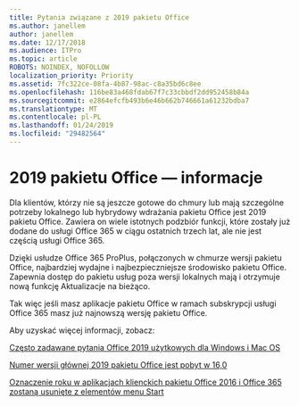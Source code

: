 ```yaml
---
title: Pytania związane z 2019 pakietu Office
ms.author: janellem
author: janellem
ms.date: 12/17/2018
ms.audience: ITPro
ms.topic: article
ROBOTS: NOINDEX, NOFOLLOW
localization_priority: Priority
ms.assetid: 7fc322ce-08fa-4b87-98ac-c8a35bd6c8ee
ms.openlocfilehash: 116be83a468fdab67f7c33cbbdf2dd952458b84a
ms.sourcegitcommit: e2864efcfb493b6e46b662b746661a61232bdba7
ms.translationtype: MT
ms.contentlocale: pl-PL
ms.lasthandoff: 01/24/2019
ms.locfileid: "29482564"
---
```

# <a name="about-office-2019"></a>2019 pakietu Office — informacje

Dla klientów, którzy nie są jeszcze gotowe do chmury lub mają szczególne potrzeby lokalnego lub hybrydowy wdrażania pakietu Office jest 2019 pakietu Office. Zawiera on wiele istotnych podzbiór funkcji, które zostały już dodane do usługi Office 365 w ciągu ostatnich trzech lat, ale nie jest częścią usługi Office 365.
  
Dzięki usłudze Office 365 ProPlus, połączonych w chmurze wersji pakietu Office, najbardziej wydajne i najbezpieczniejsze środowisko pakietu Office. Zapewnia dostęp do pakietu usług poza wersji lokalnych mają i otrzymuje nową funkcję Aktualizacje na bieżąco.
  
Tak więc jeśli masz aplikacje pakietu Office w ramach subskrypcji usługi Office 365 masz już najnowszą wersję pakietu Office.
  
Aby uzyskać więcej informacji, zobacz:
  
[Często zadawane pytania Office 2019 użytkowych dla Windows i Mac OS](https://support.microsoft.com/help/4133312)
  
[Numer wersji głównej 2019 pakietu Office jest pobyt w 16,0](https://docs.microsoft.com/deployoffice/office2019/overview)
  
[Oznaczenie roku w aplikacjach klienckich pakietu Office 2016 i Office 365 zostaną usunięte z elementów menu Start](https://support.office.com/article/8fe5e052-76d2-49de-af30-2e84ed3da907.aspx)
  


